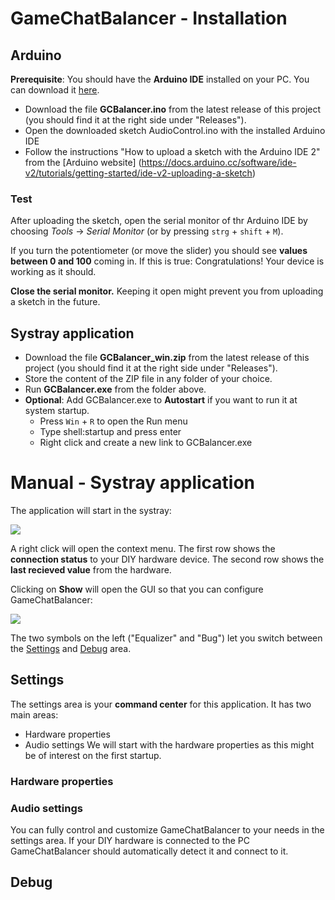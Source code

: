 # GameChatBalancer - Installation

## Arduino
**Prerequisite**: You should have the **Arduino IDE** installed on your PC. You can download it [here](https://www.arduino.cc/en/software).
- Download the file **GCBalancer.ino** from the latest release of this project (you should find it at the right side under "Releases").
- Open the downloaded sketch AudioControl.ino with the installed Arduino IDE
- Follow the instructions "How to upload a sketch with the Arduino IDE 2" from the [Arduino website] (https://docs.arduino.cc/software/ide-v2/tutorials/getting-started/ide-v2-uploading-a-sketch)

### Test
After uploading the sketch, open the serial monitor of thr Arduino IDE by choosing *Tools* ->  *Serial Monitor* (or by pressing `strg` + `shift` + `M`).

If you turn the potentiometer (or move the slider) you should see **values between 0 and 100** coming in. If this is true: Congratulations! Your device is working as it should.

**Close the serial monitor.** Keeping it open might prevent you from uploading a sketch in the future.

## Systray application
- Download the file **GCBalancer_win.zip** from the latest release of this project (you should find it at the right side under "Releases").
- Store the content of the ZIP file in any folder of your choice.
- Run **GCBalancer.exe** from the folder above.
- **Optional**: Add GCBalancer.exe to **Autostart** if you want to run it at system startup.
  - Press `Win` + `R` to open the Run menu
  - Type shell:startup and press enter
  - Right click and create a new link to GCBalancer.exe

# Manual - Systray application
The application will start in the systray:

![](https://github.com/TheSoundCoder/AudioControl/blob/master/assets/Manual/GCB_Systray_Expanded.png)

A right click will open the context menu. The first row shows the **connection status** to your DIY hardware device. The second row shows the **last recieved value** from the hardware.

Clicking on **Show** will open the GUI so that you can configure GameChatBalancer:

![](https://github.com/TheSoundCoder/AudioControl/blob/master/assets/Manual/GCB_settings.png)

The two symbols on the left ("Equalizer" and "Bug") let you switch between the [Settings](https://github.com/TheSoundCoder/GameChatBalancer/blob/master/Manual.md#settings) and [Debug](https://github.com/TheSoundCoder/GameChatBalancer/blob/master/Manual.md#debug) area.

## Settings
The settings area is your **command center** for this application. It has two main areas:
- Hardware properties
- Audio settings
We will start with the hardware properties as this might be of interest on the first startup.

### Hardware properties


### Audio settings
You can fully control and customize GameChatBalancer to your needs in the settings area.
If your DIY hardware is connected to the PC GameChatBalancer should automatically detect it and connect to it. 


## Debug
